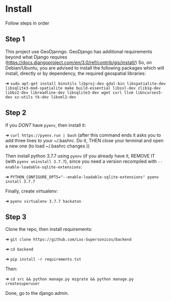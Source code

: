 # Install

Follow steps in order

## Step 1

This project use GeoDjanngo. GeoDjango has additional requirements beyond what Django requires (https://docs.djangoproject.com/en/3.0/ref/contrib/gis/install/)
So, on Debian/Ubuntu, you are advised to install the following packages which will install, directly or by dependency, the required geospatial libraries:

➜ `sudo apt-get install binutils libproj-dev gdal-bin libspatialite-dev libsqlite3-mod-spatialite make build-essential libssl-dev zlib1g-dev libbz2-dev libreadline-dev libsqlite3-dev wget curl llvm libncurses5-dev xz-utils tk-dev libxml2-dev`

## Step 2

If you _DONT_ have `pyenv`, then install it:

➜ `curl https://pyenv.run | bash` (after this command ends it asks you to add three lines to your ~/.bashrc. Do it, THEN close your terminal and open a new one (to load ~/.bashrc changes ))

Then install python 3.7.7 using `pyenv` (if you already have it, REMOVE IT (with `pyenv uninstall 3.7.7`), since you need a version recompiled with `--enable-loadable-sqlite-extensions`:

➜ `PYTHON_CONFIGURE_OPTS="--enable-loadable-sqlite-extensions" pyenv install 3.7.7`

Finally, create virtualenv:

➜ `pyenv virtualenv 3.7.7 hackaton`

## Step 3

Clone the repo, then install requirements:

➜ `git clone https://github.com/Los-Supersonicos/backend`

➜ `cd backend`

➜ `pip install -r requirements.txt`

Then:

➜ `cd src && python manage.py migrate && python manage.py createsuperuser`

Done, go to the django admin.
